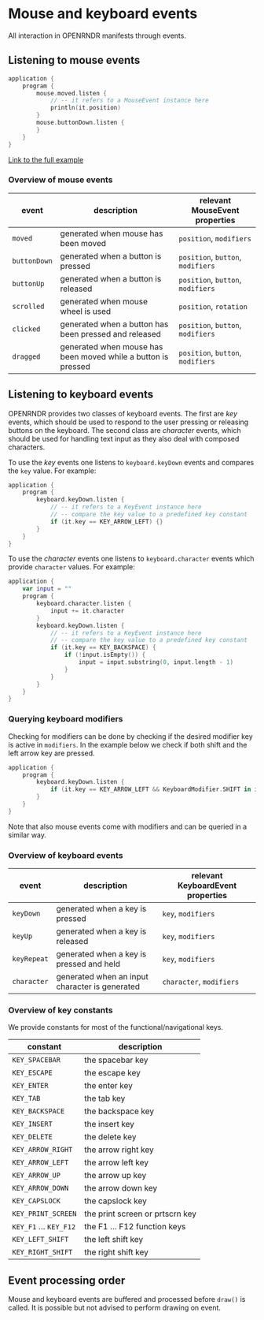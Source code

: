 
# Mouse and keyboard events
All interaction in OPENRNDR manifests through events.

## Listening to mouse events

```kotlin
application {
    program {
        mouse.moved.listen {
            // -- it refers to a MouseEvent instance here
            println(it.position)
        }
        mouse.buttonDown.listen {
        }
    }
}
```

[Link to the full example](https://github.com/openrndr/openrndr-examples/blob/master/src/main/kotlin/examples/07_Interaction/C00MouseAndKeyboardEvents000.kt)

### Overview of mouse events
event        | description                                                   | relevant MouseEvent properties
-------------|---------------------------------------------------------------|---------------------------------
`moved`      | generated when mouse has been moved                           | `position`, `modifiers`
`buttonDown` | generated when a button is pressed                            | `position`, `button`, `modifiers`
`buttonUp`   | generated when a button is released                           | `position`, `button`, `modifiers`
`scrolled`   | generated when mouse wheel is used                            | `position`, `rotation`
`clicked`    | generated when a button has been pressed and released         | `position`, `button`, `modifiers`
`dragged`    | generated when mouse has been moved while a button is pressed | `position`, `button`, `modifiers`

## Listening to keyboard events
OPENRNDR provides two classes of keyboard events. The first are _key_ events, which should be used to respond to the user pressing or releasing buttons on the keyboard. The second class are _character_ events, which should be used for handling text input as they also deal with composed characters.

To use the _key_ events one listens to `keyboard.keyDown` events and compares the `key` value. For example:

```kotlin
application {
    program {
        keyboard.keyDown.listen {
            // -- it refers to a KeyEvent instance here
            // -- compare the key value to a predefined key constant
            if (it.key == KEY_ARROW_LEFT) {}
        }
    }
}
```

To use the _character_ events one listens to `keyboard.character` events which provide `character` values. For example:

```kotlin
application {
    var input = ""
    program {
        keyboard.character.listen {
            input += it.character
        }
        keyboard.keyDown.listen {
            // -- it refers to a KeyEvent instance here
            // -- compare the key value to a predefined key constant
            if (it.key == KEY_BACKSPACE) {
                if (!input.isEmpty()) {
                    input = input.substring(0, input.length - 1)
                }
            }
        }
    }
}
```

### Querying keyboard modifiers
Checking for modifiers can be done by checking if the desired modifier key is active in `modifiers`.  In the example below we check
if both shift and the left arrow key are pressed.

```kotlin
application {
    program {
        keyboard.keyDown.listen {
            if (it.key == KEY_ARROW_LEFT && KeyboardModifier.SHIFT in it.modifiers) {}
        }
    }
}
```

Note that also mouse events come with modifiers and can be queried in a similar way.

### Overview of keyboard events

event       | description                                    | relevant KeyboardEvent properties
------------|------------------------------------------------|---------------------------------
`keyDown`   | generated when a key is pressed                | `key`, `modifiers`
`keyUp`     | generated when a key is released               | `key`, `modifiers`
`keyRepeat` | generated when a key is pressed and held       | `key`, `modifiers`
`character` | generated when an input character is generated | `character`, `modifiers`



### Overview of key constants

We provide constants for most of the functional/navigational keys.

constant             |  description
---------------------|------------------------------------------
`KEY_SPACEBAR`       | the spacebar key
`KEY_ESCAPE`         | the escape key
`KEY_ENTER`          | the enter key
`KEY_TAB`            | the tab key
`KEY_BACKSPACE`      | the backspace key
`KEY_INSERT`         | the insert key
`KEY_DELETE`         | the delete key
`KEY_ARROW_RIGHT`    | the arrow right key
`KEY_ARROW_LEFT`     | the arrow left key
`KEY_ARROW_UP`       | the arrow up key
`KEY_ARROW_DOWN`     | the arrow down key
`KEY_CAPSLOCK`       | the capslock key
`KEY_PRINT_SCREEN`   | the print screen or prtscrn key
`KEY_F1` … `KEY_F12` | the F1 … F12 function keys
`KEY_LEFT_SHIFT`     | the left shift key
`KEY_RIGHT_SHIFT`    | the right shift key

## Event processing order

Mouse and keyboard events are buffered and processed before `draw()` is called. It is possible but not advised to perform drawing on event.

